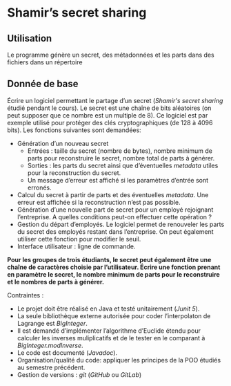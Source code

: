 # Shamir’s secret sharing

## Utilisation

Le programme génère un secret, des métadonnées et les parts dans des fichiers
dans un répertoire


## Donnée de base

Écrire un logiciel permettant le partage d’un secret (*Shamir's secret
sharing* étudié pendant le cours). Le secret est une chaîne de bits
aléatoires (on peut supposer que ce nombre est un multiple de 8). Ce
logiciel est par exemple utilisé pour protéger des clés cryptographiques
(de 128 à 4096 bits). Les fonctions suivantes sont demandées:

- Génération d’un nouveau secret
	- Entrées : taille du secret (nombre de bytes), nombre minimum
	  de parts pour reconstruire le secret, nombre total de parts à générer.
	- Sorties : les parts du secret ainsi que d’éventuelles *metadata*
	  utiles pour la reconstruction du secret.
	- Un message d’erreur est affiché si les paramètres d’entrée sont erronés.
- Calcul du secret à partir de parts et des éventuelles *metadata*.
  Une erreur est affichée si la reconstruction n’est pas possible.
- Génération d’une nouvelle part de secret pour un employé rejoignant
  l’entreprise. A quelles conditions peut-on effectuer cette opération ?
- Gestion du départ d’employés. Le logiciel permet de renouveler les parts
  du secret des employés restant dans l’entreprise. On peut également
	utiliser cette fonction pour modifier le seuil.
- Interface utilisateur : ligne de commande.

**Pour les groupes de trois étudiants, le secret peut également être une
chaîne de caractères choisie par l’utilisateur. Écrire une fonction prenant
en paramètre le secret, le nombre minimum de parts pour le reconstruire et
le nombres de parts à générer.**

Contraintes :
- Le projet doit être réalisé en Java et testé unitairement (*Junit 5*).
- La seule bibliothèque externe autorisée pour coder l’interpolaton de
  Lagrange est *BigInteger*.
- Il est demandé d’implémenter l’algorithme d’Euclide étendu pour calculer
  les inverses muliplicatifs et de le tester en le comparant à
	*BigInteger.modInverse*.
- Le code est documenté (*Javadoc*).
- Organisation/qualité du code: appliquer les principes de la POO étudiés au
  semestre précédent.
- Gestion de versions : *git* (*GitHub* ou *GitLab*)
